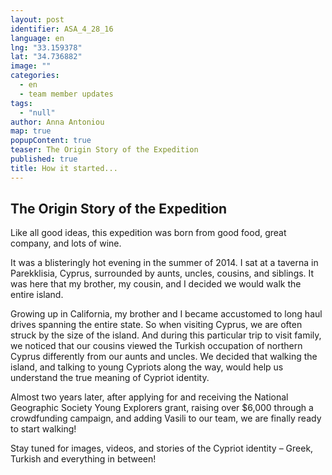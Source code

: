 ```yaml
---
layout: post
identifier: ASA_4_28_16
language: en
lng: "33.159378"
lat: "34.736882"
image: ""
categories: 
  - en
  - team member updates
tags: 
  - "null"
author: Anna Antoniou
map: true
popupContent: true
teaser: The Origin Story of the Expedition
published: true
title: How it started...
---
```

## The Origin Story of the Expedition

Like all good ideas, this expedition was born from good food, great company, and lots of wine.  

It was a blisteringly hot evening in the summer of 2014. I sat at a taverna in Parekklisia, Cyprus, surrounded by aunts, uncles, cousins, and siblings. It was here that my brother, my cousin, and I decided we would walk the entire island. 

Growing up in California, my brother and I became accustomed to long haul drives spanning the entire state.  So when visiting Cyprus, we are often struck by the size of the island. And during this particular trip to visit family, we noticed that our cousins viewed the Turkish occupation of northern Cyprus differently from our aunts and uncles. We decided that walking the island, and talking to young Cypriots along the way, would help us understand the true meaning of Cypriot identity.  

Almost two years later, after applying for and receiving the National Geographic Society Young Explorers grant, raising over $6,000 through a crowdfunding campaign, and adding Vasili to our team, we are finally ready to start walking!

Stay tuned for images, videos, and stories of the Cypriot identity – Greek, Turkish and everything in between!
